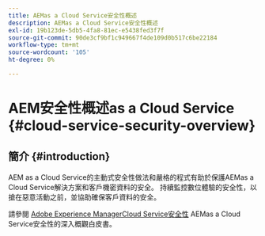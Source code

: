 ```yaml
---
title: AEMas a Cloud Service安全性概述
description: AEMas a Cloud Service安全性概述
exl-id: 19b123de-5db5-4fa8-81ec-e5438fed3f7f
source-git-commit: 90de3cf9bf1c949667f4de109d0b517c6be22184
workflow-type: tm+mt
source-wordcount: '105'
ht-degree: 0%

---
```


# AEM安全性概述as a Cloud Service {#cloud-service-security-overview}

## 簡介 {#introduction}

AEM  as a Cloud Service的主動式安全性做法和嚴格的程式有助於保護AEMas a Cloud Service解決方案和客戶機密資料的安全。 持續監控數位體驗的安全性，以搶在惡意活動之前，並協助確保客戶資料的安全。

請參閱 [Adobe Experience ManagerCloud Service安全性](https://www.adobe.com/content/dam/cc/en/security/pdfs/AEMCloudService_Security_Overview.pdf) AEMas a Cloud Service安全性的深入概觀白皮書。
